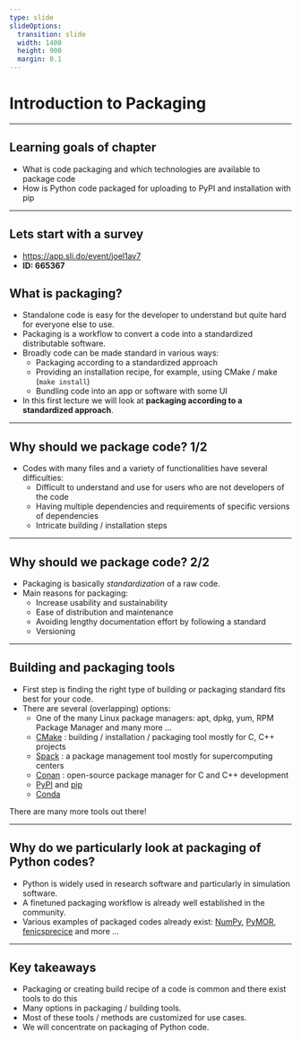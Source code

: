 ```yaml
---
type: slide
slideOptions:
  transition: slide
  width: 1400
  height: 900
  margin: 0.1
---
```


<style>
  .reveal strong {
    font-weight: bold;
    color: orange;
  }
  .reveal p {
    text-align: left;
  }
  .reveal section h1 {
    color: orange;
  }
  .reveal section h2 {
    color: orange;
  }
</style>

# Introduction to Packaging

---

## Learning goals of chapter

- What is code packaging and which technologies are available to package code
- How is Python code packaged for uploading to PyPI and installation with pip

---

## Lets start with a survey

- https://app.sli.do/event/joel1av7
- **ID: 665367**

## What is packaging?

- Standalone code is easy for the developer to understand but quite hard for everyone else to use.
- Packaging is a workflow to convert a code into a standardized distributable software.
- Broadly code can be made standard in various ways:
    - Packaging according to a standardized approach
    - Providing an installation recipe, for example, using CMake / make (`make install`)
    - Bundling code into an app or software with some UI
- In this first lecture we will look at **packaging according to a standardized approach**.

---

## Why should we package code? 1/2

- Codes with many files and a variety of functionalities have several difficulties:
    - Difficult to understand and use for users who are not developers of the code
    - Having multiple dependencies and requirements of specific versions of dependencies
    - Intricate building / installation steps

---

## Why should we package code? 2/2

- Packaging is basically *standardization* of a raw code.
- Main reasons for packaging:
    - Increase usability and sustainability
    - Ease of distribution and maintenance
    - Avoiding lengthy documentation effort by following a standard
    - Versioning

---

## Building and packaging tools

- First step is finding the right type of building or packaging standard fits best for your code.
- There are several (overlapping) options:
    - One of the many Linux package managers: apt, dpkg, yum, RPM Package Manager and many more ...
    - [CMake](https://cmake.org/) <span>: building / installation / packaging tool mostly for C, C++ projects<!-- .element: class="fragment" data-fragment-index="1" --></span>
    - [Spack](https://spack.io/) <span>: a package management tool mostly for supercomputing centers<!-- .element: class="fragment" data-fragment-index="1" --></span>
    - [Conan](https://conan.io/) <span>: open-source package manager for C and C++ development<!-- .element: class="fragment" data-fragment-index="1" --></span>
    - [PyPI](https://pypi.org/) and [pip](https://pypi.org/project/pip/)
    - [Conda](https://docs.conda.io/en/latest/)

<span>
There are many more tools out there!
<!-- .element: class="fragment" data-fragment-index="2" --></span>

---

## Why do we particularly look at packaging of Python codes?

- Python is widely used in research software and particularly in simulation software.
- A finetuned packaging workflow is already well established in the community.
- Various examples of packaged codes already exist: [NumPy](https://pypi.org/project/numpy/), [PyMOR](https://pypi.org/project/pymor/), [fenicsprecice](https://pypi.org/project/fenicsprecice/) and more ...

---

## Key takeaways

- Packaging or creating build recipe of a code is common and there exist tools to do this
- Many options in packaging / building tools.
- Most of these tools / methods are customized for use cases.
- We will concentrate on packaging of Python code.
